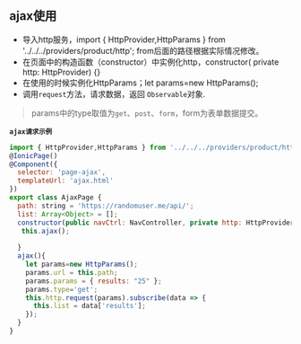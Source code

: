 ## ajax使用

* 导入http服务，import { HttpProvider,HttpParams } from '../../../providers/product/http'; from后面的路径根据实际情况修改。
* 在页面中的构造函数（constructor）中实例化http，constructor( private http: HttpProvider) {}
* 在使用的时候实例化HttpParams；let params=new HttpParams();
* 调用`request`方法，请求数据，返回 `Observable`对象.

>params中的type取值为`get`、`post`、`form`，form为表单数据提交。

**`ajax请求示例`**
```js
import { HttpProvider,HttpParams } from '../../../providers/product/http';
@IonicPage()
@Component({
  selector: 'page-ajax',
  templateUrl: 'ajax.html'
})
export class AjaxPage {
  path: string = 'https://randomuser.me/api/';
  list: Array<Object> = [];
  constructor(public navCtrl: NavController, private http: HttpProvider) {
   this.ajax();
    
  }
  ajax(){
    let params=new HttpParams();
    params.url = this.path;
    params.params = { results: "25" };
    params.type='get';
    this.http.request(params).subscribe(data => {
      this.list = data['results'];
    });
  }
}
```